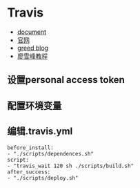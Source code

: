 
# Travis

- [document](https://docs.travis-ci.com/user/getting-started/)
- [官网](https://www.travis-ci.org/)
- [greed blog](https://github.com/greedbell/blog/blob/master/ci/travis.md)
- [廖雪峰教程](https://www.liaoxuefeng.com/article/0014631488240837e3633d3d180476cb684ba7c10fda6f6000)

## 设置personal access token

## 配置环境变量

## 编辑.travis.yml  

```
before_install:
- "./scripts/dependences.sh"
script:
- "travis_wait 120 sh ./scripts/build.sh"
after_success:
- "./scripts/deploy.sh"
```
